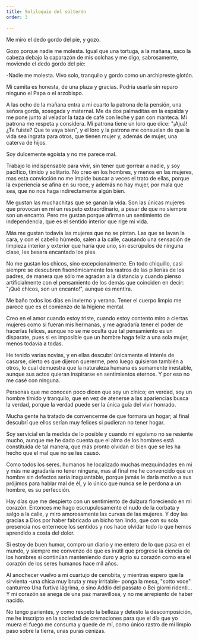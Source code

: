 ```yaml
---
title: Soliloquio del solterón
order: 3

---
```


Me miro el dedo gordo del pie, y gozo.

Gozo porque nadie me molesta. Igual que una tortuga, a la mañana, saco la cabeza debajo la caparazón de mis colchas y me digo, sabrosa­mente, moviendo el dedo gordo del pie:

-Nadie me molesta. Vivo solo, tranquilo y gordo como un archi­preste glotón.

Mi camita es honesta, de una plaza y gracias. Podría usarla sin repa­ro ninguno el Papa o el arzobispo.

A las ocho de la mañana entra a mi cuarto la patrona de la pensión, una señora gorda, sosegada y maternal. Me da dos palmaditas en la es­palda y me pone junto al velador la taza de café con leche y pan con man­teca. Mi patrona me respeta y considera. Mi patrona tiene un loro que dice: "¡Ajuá! ¿Te fuiste? Que te vaya bien", y el loro y la patrona me consuelan de que la vida sea ingrata para otros, que tienen mujer y, ade­más de mujer, una caterva de hijos.

Soy dulcemente egoísta y no me parece mal.

Trabajo lo indispensable para vivir, sin tener que gorrear a nadie, y soy pacífico, tímido y solitario. No creo en los hombres, y menos en las mujeres, mas esta convicción no me impide buscar a veces el trato de ellas, porque la experiencia se afina en su roce, y además no hay mujer, por mala que sea, que no nos haga indirectamente algún bien.

Me gustan las muchachitas que se ganan la vida. Son las únicas mu­jeres que provocan en mí un respeto extraordinario, a pesar de que no siempre son un encanto. Pero me gustan porque afirman un sentimiento de independencia, que es el sentido interior que rige mi vida.

Más me gustan todavía las mujeres que no se pintan. Las que se la­van la cara, y con el cabello húmedo, salen a la calle, causando una sen­sación de limpieza interior y exterior que haría que uno, sin escrúpulos de ninguna clase, les besara encantado los pies.

No me gustan los chicos, sino excepcionalmente. En todo chiquillo, casi siempre se descubren fisonómicamente los rastros de las pillerías de los padres, de manera que sólo me agradan a la distancia y cuando pienso artificialmente con el pensamiento de los demás que coinciden en decir: "¡Qué chicos, son un encanto!", aunque es mentira.

Me baño todos los días en invierno y verano. Tener el cuerpo limpio me parece que es el comienzo de la higiene mental.

Creo en el amor cuando estoy triste, cuando estoy contento miro a ciertas mujeres como si fueran mis hermanas, y me agradaría tener el po­der de hacerlas felices, aunque no se me oculta que tal pensamiento es un disparate, pues si es imposible que un hombre haga feliz a una sola mujer, menos todavía a todas.

He tenido varias novias, y en ellas descubrí únicamente el interés de casarse, cierto es que dijeron quererme, pero luego quisieron también a otros, lo cual demuestra que la naturaleza humana es sumamente inesta­ble, aunque sus actos quieran inspirarse en sentimientos eternos. Y por eso no me casé con ninguna.

Personas que me conocen poco dicen que soy un cínico; en verdad, soy un hombre tímido y tranquilo, que en vez de atenerse a las aparien­cias busca la verdad, porque la verdad puede ser la única guía del vivir honrado.

Mucha gente ha tratado de convencerme de que formara un ho­gar; al final descubrí que ellos serían muy felices si pudieran no tener hogar.

Soy servicial en la medida de lo posible y cuando mi egoísmo no se resiente mucho, aunque me he dado cuenta que el alma de los hombres está constituida de tal manera, que más pronto olvidan el bien que se les ha hecho que el mal que no se les causó.

Como todos los seres. humanos he localizado muchas mezquindades en mí y más me agradaría no tener ninguna, mas al final me he convenci­do que un hombre sin defectos sería inaguantable, porque jamás le daría motivo a sus prójimos para hablar mal de él, y lo único que nunca se le perdona a un hombre, es su perfección.

Hay días que me despierto con un sentimiento de dulzura florecien­do en mi corazón. Entonces me hago escrupulosamente el nudo de la cor­bata y salgo a la calle, y miro amorosamente las curvas de las mujeres. Y doy las gracias a Dios por haber fabricado un bicho tan lindo, que con su sola presencia nos enternece los sentidos y nos hace olvidar todo lo que hemos aprendido a costa del dolor.

Si estoy de buen humor, compro un diario y me entero de lo que pasa en el mundo, y siempre me convenzo de que es inútil que pro­grese la ciencia de los hombres si continúan manteniendo duro y agrio su corazón como era el corazón de los seres humanos hace mil años.

Al anochecer vuelvo a mi cuartujo de cenobita, y mientras espero que la sirvienta -una chica muy bruta y muy irritable- ponga la mesa, "sotto voce" canturreo Una furtiva lágrima, o sino Addio del passato o Bei giorni ridenti... Y mi corazón se anega de una paz maravillosa, y no me arrepiento de haber nacido.

No tengo parientes, y como respeto la belleza y detesto la des­composición, me he inscripto en la sociedad de cremaciones para que el día que yo muera el fuego me consuma y quede de mí, como úni­co rastro de mi limpio paso sobre la tierra, unas puras cenizas.


